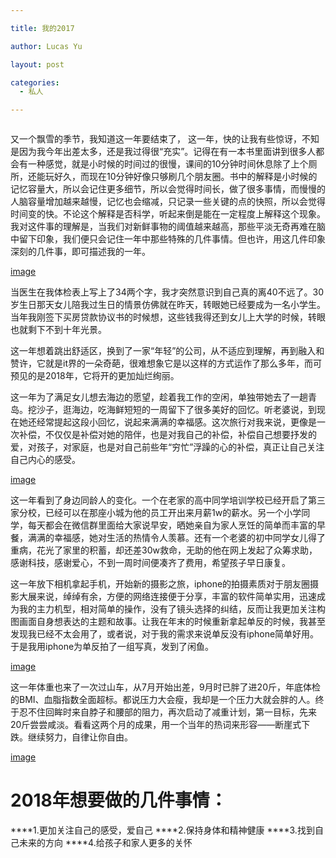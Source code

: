 ```yaml
---

title: 我的2017

author: Lucas Yu

layout: post

categories:
  - 私人

---
```


<img src="http://www.iamyuchao.com/wp-content/uploads/2017/2017MyYear.jpeg" style="width:0px;height:0px;overflow:hidden"/>

又一个飘雪的季节，我知道这一年要结束了，
这一年，快的让我有些惊讶，不知是因为我今年出差太多，还是我过得很“充实”。记得在有一本书里面讲到很多人都会有一种感觉，就是小时候的时间过的很慢，课间的10分钟时间休息除了上个厕所，还能玩好久，而现在10分钟好像只够刷几个朋友圈。书中的解释是小时候的记忆容量大，所以会记住更多细节，所以会觉得时间长，做了很多事情，而慢慢的人脑容量增加越来越慢，记忆也会缩减，只记录一些关键的点的快照，所以会觉得时间变的快。不论这个解释是否科学，听起来倒是能在一定程度上解释这个现象。我对这件事的理解是，当我们对新鲜事物的阈值越来越高，那些平淡无奇再难在脑中留下印象，我们便只会记住一年中那些特殊的几件事情。但也许，用这几件印象深刻的几件事，即可描述我的一年。

[image](http://www.iamyuchao.com/wp-content/uploads/2017/2017MyYear.jpeg)

当医生在我体检表上写上了34两个字，我才突然意识到自己真的离40不远了。30岁生日那天女儿陪我过生日的情景仿佛就在昨天，转眼她已经要成为一名小学生。当年我刚签下买房贷款协议书的时候想，这些钱我得还到女儿上大学的时候，转眼也就剩下不到十年光景。

这一年想着跳出舒适区，换到了一家“年轻”的公司，从不适应到理解，再到融入和赞许，它就是it界的一朵奇葩，很难想象它是以这样的方式运作了那么多年，而可预见的是2018年，它将开的更加灿烂绚丽。

这一年为了满足女儿想去海边的愿望，趁着我工作的空闲，单独带她去了一趟青岛。挖沙子，逛海边，吃海鲜短短的一周留下了很多美好的回忆。听老婆说，到现在她还经常提起这段小回忆，说起来满满的幸福感。这次旅行对我来说，更像是一次补偿，不仅仅是补偿对她的陪伴，也是对我自己的补偿，补偿自己想要抒发的爱，对孩子，对家庭，也是对自己前些年“穷忙”浮躁的心的补偿，真正让自己关注自己内心的感受。

[image](http://www.iamyuchao.com/wp-content/uploads/2017/2017QingDaoDou.jpeg)

这一年看到了身边同龄人的变化。一个在老家的高中同学培训学校已经开启了第三家分校，已经可以在那座小城为他的员工开出来月薪1w的薪水。另一个小学同学，每天都会在微信群里面给大家说早安，晒她亲自为家人烹饪的简单而丰富的早餐，满满的幸福感，她对生活的热情令人羡慕。还有一个老婆的初中同学女儿得了重病，花光了家里的积蓄，却还差30w救命，无助的他在网上发起了众筹求助，感谢科技，感谢爱心，不到一周时间便凑齐了费用，希望孩子早日康复。

这一年放下相机拿起手机，开始新的摄影之旅，iphone的拍摄素质对于朋友圈摄影大展来说，绰绰有余，方便的网络连接便于分享，丰富的软件简单实用，迅速成为我的主力机型，相对简单的操作，没有了镜头选择的纠结，反而让我更加关注构图画面自身想表达的主题和故事。让我在年末的时候重新拿起单反的时候，我甚至发现我已经不太会用了，或者说，对于我的需求来说单反没有iphone简单好用。于是我用iphone为单反拍了一组写真，发到了闲鱼。

[image](http://www.iamyuchao.com/wp-content/uploads/2017/2017SuBo.jpeg)

这一年体重也来了一次过山车，从7月开始出差，9月时已胖了进20斤，年底体检的BMI、血脂指数全面超标。都说压力大会瘦，我却是一个压力大就会胖的人。终于忍不住回眸时来自脖子和腰部的阻力，再次启动了减重计划，第一目标，先来20斤尝尝咸淡。看看这两个月的成果，用一个当年的热词来形容——断崖式下跌。继续努力，自律让你自由。

[image](http://www.iamyuchao.com/wp-content/uploads/2017/2017TiZhong.jpeg)

2018年想要做的几件事情：
============================
****1.更加关注自己的感受，爱自己
****2.保持身体和精神健康
****3.找到自己未来的方向
****4.给孩子和家人更多的关怀
